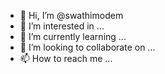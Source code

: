 - 👋 Hi, I’m @swathimodem
- 👀 I’m interested in ...
- 🌱 I’m currently learning ...
- 💞️ I’m looking to collaborate on ...
- 📫 How to reach me ...

<!---
swathimodem/swathimodem is a ✨ special ✨ repository because its `README.md` (this file) appears on your GitHub profile.
You can click the Preview link to take a look at your changes.
--->
